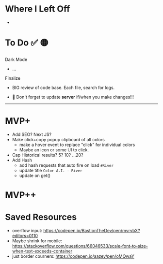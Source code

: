 # Where I Left Off
-
# To Do ✅ 🟡
Dark Mode 
- ...

Finalize
- BIG review of code base. Each file, search for logs. 

* 🚨 Don't forget to update **server** if/when you make changes!!!
----


# MVP+
- Add SEO? Next JS? 
- Make click+copy popup clipboard of all colors
  - make a hover event to replace "click" for individual colors
  - Maybe an icon or some UI to click. 
- Cap Historical results? 5? 10? ...20?
- Add Hash
  - add hash requests that auto fire on load `#River`
  - update title `Color A.I. - River`
  - update on get()

# MVP++

# Saved Resources
- overflow input: https://codepen.io/BastionTheDev/pen/mvrvbX?editors=0110
- Maybe shrink for mobile: https://stackoverflow.com/questions/66046533/scale-font-to-size-when-text-exceeds-container
- just border courners: https://codepen.io/aazev/pen/oMQwaY
